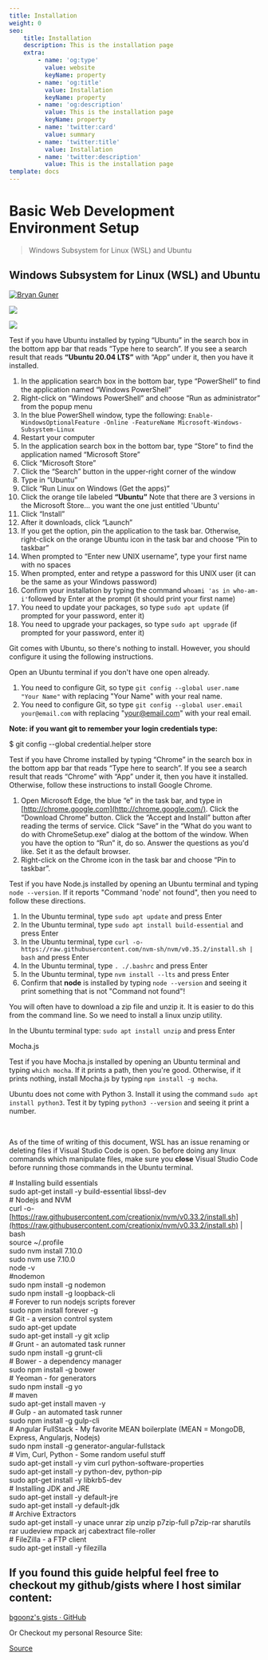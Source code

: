```yaml
---
title: Installation
weight: 0
seo:
    title: Installation
    description: This is the installation page
    extra:
        - name: 'og:type'
          value: website
          keyName: property
        - name: 'og:title'
          value: Installation
          keyName: property
        - name: 'og:description'
          value: This is the installation page
          keyName: property
        - name: 'twitter:card'
          value: summary
        - name: 'twitter:title'
          value: Installation
        - name: 'twitter:description'
          value: This is the installation page
template: docs
---
```


# Basic Web Development Environment Setup

> Windows Subsystem for Linux (WSL) and Ubuntu

## Windows Subsystem for Linux (WSL) and Ubuntu

[![Bryan Guner](https://miro.medium.com/fit/c/96/96/1*ao1cHo7EQ4faDV8YNJwh_Q.png)](https://bryanguner.medium.com/?source=post_page-----9f36c3f15afe--------------------------------)

![](https://miro.medium.com/max/60/0*aqKP1drNHmNm34zz.jpg?q=20)

![](https://miro.medium.com/max/1600/0*aqKP1drNHmNm34zz.jpg)

Test if you have Ubuntu installed by typing “Ubuntu” in the search box in the bottom app bar that reads “Type here to search”. If you see a search result that reads **“Ubuntu 20.04 LTS”** with “App” under it, then you have it installed.

1.  In the application search box in the bottom bar, type “PowerShell” to find the application named “Windows PowerShell”
2.  Right-click on “Windows PowerShell” and choose “Run as administrator” from the popup menu
3.  In the blue PowerShell window, type the following: `Enable-WindowsOptionalFeature -Online -FeatureName Microsoft-Windows-Subsystem-Linux`
4.  Restart your computer
5.  In the application search box in the bottom bar, type “Store” to find the application named “Microsoft Store”
6.  Click “Microsoft Store”
7.  Click the “Search” button in the upper-right corner of the window
8.  Type in “Ubuntu”
9.  Click “Run Linux on Windows (Get the apps)”
10. Click the orange tile labeled **“Ubuntu”** Note that there are 3 versions in the Microsoft Store… you want the one just entitled 'Ubuntu'
11. Click “Install”
12. After it downloads, click “Launch”
13. If you get the option, pin the application to the task bar. Otherwise, right-click on the orange Ubuntu icon in the task bar and choose “Pin to taskbar”
14. When prompted to “Enter new UNIX username”, type your first name with no spaces
15. When prompted, enter and retype a password for this UNIX user (it can be the same as your Windows password)
16. Confirm your installation by typing the command `whoami 'as in who-am-i'`followed by Enter at the prompt (it should print your first name)
17. You need to update your packages, so type `sudo apt update` (if prompted for your password, enter it)
18. You need to upgrade your packages, so type `sudo apt upgrade` (if prompted for your password, enter it)

Git comes with Ubuntu, so there's nothing to install. However, you should configure it using the following instructions.

‌Open an Ubuntu terminal if you don't have one open already.

1.  You need to configure Git, so type `git config --global user.name "Your Name"` with replacing "Your Name" with your real name.
2.  You need to configure Git, so type `git config --global user.email your@email.com` with replacing "[your@email.com](mailto:your@email.com)" with your real email.

**Note: if you want git to remember your login credentials type:**

$ git config --global credential.helper store

Test if you have Chrome installed by typing “Chrome” in the search box in the bottom app bar that reads “Type here to search”. If you see a search result that reads “Chrome” with “App” under it, then you have it installed. Otherwise, follow these instructions to install Google Chrome.

1.  Open Microsoft Edge, the blue “e” in the task bar, and type in [http://chrome.google.com](http://chrome.google.com/). Click the “Download Chrome” button. Click the “Accept and Install” button after reading the terms of service. Click “Save” in the “What do you want to do with ChromeSetup.exe” dialog at the bottom of the window. When you have the option to “Run” it, do so. Answer the questions as you'd like. Set it as the default browser.
2.  Right-click on the Chrome icon in the task bar and choose “Pin to taskbar”.

Test if you have Node.js installed by opening an Ubuntu terminal and typing `node --version`. If it reports "Command 'node' not found", then you need to follow these directions.

1.  In the Ubuntu terminal, type `sudo apt update` and press Enter
2.  In the Ubuntu terminal, type `sudo apt install build-essential` and press Enter
3.  In the Ubuntu terminal, type `curl -o- https://raw.githubusercontent.com/nvm-sh/nvm/v0.35.2/install.sh | bash` and press Enter
4.  In the Ubuntu terminal, type `. ./.bashrc` and press Enter
5.  In the Ubuntu terminal, type `nvm install --lts` and press Enter
6.  Confirm that **node** is installed by typing `node --version` and seeing it print something that is not "Command not found"!

You will often have to download a zip file and unzip it. It is easier to do this from the command line. So we need to install a linux unzip utility.

‌In the Ubuntu terminal type: `sudo apt install unzip` and press Enter

‌Mocha.js

Test if you have Mocha.js installed by opening an Ubuntu terminal and typing `which mocha`. If it prints a path, then you're good. Otherwise, if it prints nothing, install Mocha.js by typing `npm install -g mocha`.

Ubuntu does not come with Python 3. Install it using the command `sudo apt install python3`. Test it by typing `python3 --version` and seeing it print a number.

‌

As of the time of writing of this document, WSL has an issue renaming or deleting files if Visual Studio Code is open. So before doing any linux commands which manipulate files, make sure you **close** Visual Studio Code before running those commands in the Ubuntu terminal.

\# Installing build essentials  
sudo apt-get install -y build-essential libssl-dev  
\# Nodejs and NVM  
curl -o- [https://raw.githubusercontent.com/creationix/nvm/v0.33.2/install.sh](https://raw.githubusercontent.com/creationix/nvm/v0.33.2/install.sh) | bash  
source ~/.profile  
sudo nvm install 7.10.0  
sudo nvm use 7.10.0  
node -v  
#nodemon  
sudo npm install -g nodemon  
sudo npm install -g loopback-cli  
\# Forever to run nodejs scripts forever  
sudo npm install forever -g  
\# Git - a version control system  
sudo apt-get update  
sudo apt-get install -y git xclip  
\# Grunt - an automated task runner  
sudo npm install -g grunt-cli  
\# Bower - a dependency manager  
sudo npm install -g bower  
\# Yeoman - for generators  
sudo npm install -g yo  
\# maven  
sudo apt-get install maven -y  
\# Gulp - an automated task runner  
sudo npm install -g gulp-cli  
\# Angular FullStack - My favorite MEAN boilerplate (MEAN = MongoDB, Express, Angularjs, Nodejs)  
sudo npm install -g generator-angular-fullstack  
\# Vim, Curl, Python - Some random useful stuff  
sudo apt-get install -y vim curl python-software-properties  
sudo apt-get install -y python-dev, python-pip  
sudo apt-get install -y libkrb5-dev  
\# Installing JDK and JRE  
sudo apt-get install -y default-jre  
sudo apt-get install -y default-jdk  
\# Archive Extractors  
sudo apt-get install -y unace unrar zip unzip p7zip-full p7zip-rar sharutils rar uudeview mpack arj cabextract file-roller  
\# FileZilla - a FTP client  
sudo apt-get install -y filezilla

## If you found this guide helpful feel free to checkout my github/gists where I host similar content:

[bgoonz's gists · GitHub](https://gist.github.com/bgoonz)

Or Checkout my personal Resource Site:

[Source](https://levelup.gitconnected.com/basic-web-development-environment-setup-9f36c3f15afe)
